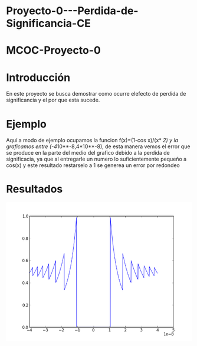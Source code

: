 # Proyecto-0---Perdida-de-Significancia-CE
# MCOC-Proyecto-0


Introducción
==============

En este proyecto se busca demostrar como ocurre elefecto de perdida de significancia y el por que esta sucede. 


Ejemplo
==============


Aquí a modo de ejemplo ocupamos la funcion f(x)=(1-cos x)/(x* *2) y la graficamos entre (-4*10**-8,4*10**-8), de esta manera vemos el error que se produce en la parte del medio del grafico debido a la perdida de significacia, ya que  al entregarle un numero lo suficientemente pequeño a cos(x) y este resultado restarselo a 1 se generea un error por redondeo    



Resultados
==============


![Results](loss-of-significance.png)



